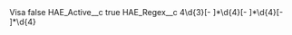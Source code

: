 <?xml version="1.0" encoding="UTF-8"?>
<CustomMetadata xmlns="http://soap.sforce.com/2006/04/metadata" xmlns:xsi="http://www.w3.org/2001/XMLSchema-instance" xmlns:xsd="http://www.w3.org/2001/XMLSchema">
    <label>Visa</label>
    <protected>false</protected>
    <values>
        <field>HAE_Active__c</field>
        <value xsi:type="xsd:boolean">true</value>
    </values>
    <values>
        <field>HAE_Regex__c</field>
        <value xsi:type="xsd:string">4\d{3}[- ]*\d{4}[- ]*\d{4}[- ]*\d{4}</value>
    </values>
</CustomMetadata>
